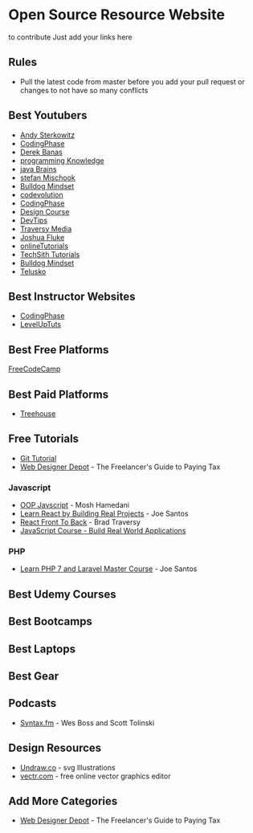 # Open Source Resource Website

to contribute Just add your links here

## Rules

- Pull the latest code from master before you add your pull request or changes to not have so many conflicts

## Best Youtubers

- [Andy Sterkowitz](https://www.youtube.com/channel/UCZ9qFEC82qM6Pk-54Q4TVWA)
- [CodingPhase](https://www.youtube.com/channel/UC46wWUso9H5KPQcoL9iE3Ug)
- [Derek Banas](https://www.youtube.com/user/derekbanas)
- [programming Knowledge](https://www.youtube.com/user/ProgrammingKnowledge)
- [java Brains](https://www.youtube.com/user/koushks)
- [stefan Mischook](https://www.youtube.com/user/killerphp)
- [Bulldog Mindset](https://www.youtube.com/channel/UCFxdcuY-S6yjZGq_2cjilHg)
- [codevolution](https://www.youtube.com/channel/UC80PWRj_ZU8Zu0HSMNVwKWw) <br>
- [CodingPhase](https://www.youtube.com/channel/UC46wWUso9H5KPQcoL9iE3Ug)
- [Design Course](https://www.youtube.com/channel/UCVyRiMvfUNMA1UPlDPzG5Ow) <br>
- [DevTips](https://www.youtube.com/channel/UCyIe-61Y8C4_o-zZCtO4ETQ)
- [Traversy Media](https://www.youtube.com/user/TechGuyWeb)
- [Joshua Fluke](https://www.youtube.com/channel/UC-91UA-Xy2Cvb98deRXuggA)
- [onlineTutorials](https://www.youtube.com/channel/UCbwXnUipZsLfUckBPsC7Jog)
- [TechSith Tutorials](https://www.youtube.com/channel/UCbGZKLIHpox2l0whz6_RYyg "TechSith Tutorials")
- [Bulldog Mindset](https://www.youtube.com/channel/UCFxdcuY-S6yjZGq_2cjilHg)
- [Telusko](https://www.youtube.com/channel/UC59K-uG2A5ogwIrHw4bmlEg) <br>

## Best Instructor Websites

- [CodingPhase](http://codingphase.com/)
- [LevelUpTuts](https://www.leveluptutorials.com/)

## Best Free Platforms

[FreeCodeCamp](https://freecodecamp.org)

## Best Paid Platforms

- [Treehouse](https://teamtreehouse.com/home)

## Free Tutorials

- [Git Tutorial](https://codeburst.io/a-step-by-step-guide-to-making-your-first-github-contribution-5302260a2940)
- [Web Designer Depot](https://www.webdesignerdepot.com/2018/09/the-freelancers-guide-to-paying-tax/) - The Freelancer's Guide to Paying Tax

### Javascript

- [OOP Javscript](https://www.udemy.com/javascript-object-oriented-programming/) - Mosh Hamedani
- [Learn React by Building Real Projects](https://www.udemy.com/learn-react-by-building-a-real-projects/) - Joe Santos
- [React Front To Back](https://www.udemy.com/react-front-to-back/) - Brad Traversy
- [JavaScript Course - Build Real World Applications](https://www.udemy.com/the-ultimate-javascript-course-build-real-world-apps2018/)

### PHP

- [Learn PHP 7 and Laravel Master Course](https://www.udemy.com/learn-php-7-and-laravel-master-course/) - Joe Santos

## Best Udemy Courses

## Best Bootcamps

## Best Laptops

## Best Gear

## Podcasts

- [Syntax.fm](https://syntax.fm/) - Wes Boss and Scott Tolinski

## Design Resources

- [Undraw.co](https://undraw.co/) - svg Illustrations
- [vectr.com](https://vectr.com) - free online vector graphics editor

## Add More Categories

- [Web Designer Depot](https://www.webdesignerdepot.com/2018/09/the-freelancers-guide-to-paying-tax/) - The Freelancer's Guide to Paying Tax
